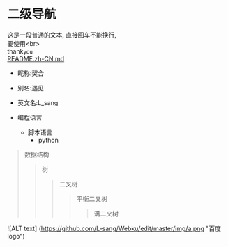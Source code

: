 # 二级导航
这是一段普通的文本,
直接回车不能换行,<br>
要使用\<br><br>
thank`you`<br>
[README.zh-CN.md](https://github.com/L-sang/Webku/blob/master/README.zh-CN.md)

* 昵称:契合
* 别名:遇见
* 英文名:L_sang

* 编程语言
  * 脚本语言
    * python
    
>数据结构
>>树
>>>二叉树
>>>>平衡二叉树
>>>>>满二叉树

![ALT text]
(https://github.com/L-sang/Webku/edit/master/img/a.png
"百度logo")
    
